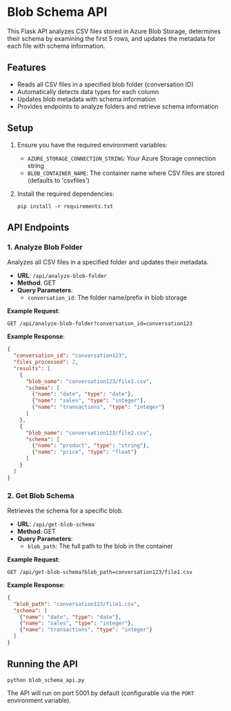 # Blob Schema API

This Flask API analyzes CSV files stored in Azure Blob Storage, determines their schema by examining the first 5 rows, and updates the metadata for each file with schema information.

## Features

- Reads all CSV files in a specified blob folder (conversation ID)
- Automatically detects data types for each column
- Updates blob metadata with schema information
- Provides endpoints to analyze folders and retrieve schema information

## Setup

1. Ensure you have the required environment variables:
   - `AZURE_STORAGE_CONNECTION_STRING`: Your Azure Storage connection string
   - `BLOB_CONTAINER_NAME`: The container name where CSV files are stored (defaults to 'csvfiles')

2. Install the required dependencies:
   ```
   pip install -r requirements.txt
   ```

## API Endpoints

### 1. Analyze Blob Folder

Analyzes all CSV files in a specified folder and updates their metadata.

- **URL**: `/api/analyze-blob-folder`
- **Method**: GET
- **Query Parameters**:
  - `conversation_id`: The folder name/prefix in blob storage

**Example Request**:
```
GET /api/analyze-blob-folder?conversation_id=conversation123
```

**Example Response**:
```json
{
  "conversation_id": "conversation123",
  "files_processed": 2,
  "results": [
    {
      "blob_name": "conversation123/file1.csv",
      "schema": [
        {"name": "date", "type": "date"},
        {"name": "sales", "type": "integer"},
        {"name": "transactions", "type": "integer"}
      ]
    },
    {
      "blob_name": "conversation123/file2.csv",
      "schema": [
        {"name": "product", "type": "string"},
        {"name": "price", "type": "float"}
      ]
    }
  ]
}
```

### 2. Get Blob Schema

Retrieves the schema for a specific blob.

- **URL**: `/api/get-blob-schema`
- **Method**: GET
- **Query Parameters**:
  - `blob_path`: The full path to the blob in the container

**Example Request**:
```
GET /api/get-blob-schema?blob_path=conversation123/file1.csv
```

**Example Response**:
```json
{
  "blob_path": "conversation123/file1.csv",
  "schema": [
    {"name": "date", "type": "date"},
    {"name": "sales", "type": "integer"},
    {"name": "transactions", "type": "integer"}
  ]
}
```

## Running the API

```
python blob_schema_api.py
```

The API will run on port 5001 by default (configurable via the `PORT` environment variable).
